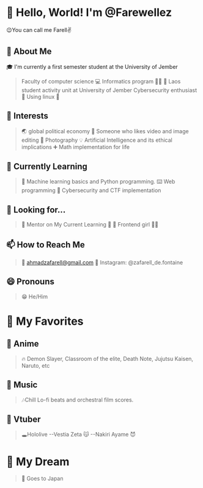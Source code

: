 # 👋 Hello, World! I'm @Farewellez
😉You can call me Farell✌️

## 🌟 About Me
🎓 I'm currently a first semester student at the University of Jember
> Faculty of computer science 💻
> Informatics program 🧑‍💻
>🏫 Laos student activity unit at University of Jember
> Cybersecurity enthusiast 🔐
> Using linux 🐧

## 👀 Interests
>🌏 global political economy
>🎥 Someone who likes video and image editing
>📸 Photography
>💡 Artificial Intelligence and its ethical implications
>➕ Math implementation for life

## 🌱 Currently Learning
>🤖 Machine learning basics and Python programming.
>⌨️ Web programming
>👾 Cybersecurity and CTF implementation

## 💞️ Looking for...
>🥲 Mentor on My Current Learning 🥲
>👀 Frontend girl 💍💍

## 📫 How to Reach Me
>📧 ahmadzafarell@gmail.com
>📱 Instagram: @zafarell_de.fontaine

## 😄 Pronouns
>😁 He/Him

# 🎉 My Favorites

## 🎌 Anime
> 🔥 Demon Slayer, Classroom of the elite, Death Note, Jujutsu Kaisen, Naruto, etc

## 🎵 Music
> 🎶Chill Lo-fi beats and orchestral film scores.

## 💞 Vtuber
> 🕳️Hololive
>--Vestia Zeta 😽
>--Nakiri Ayame 😈

# 🌠 My Dream
> 🎴 Goes to Japan

